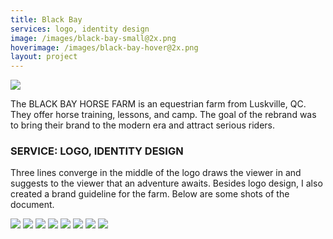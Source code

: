 ```yaml
---
title: Black Bay
services: logo, identity design
image: /images/black-bay-small@2x.png
hoverimage: /images/black-bay-hover@2x.png
layout: project
---
```


<img class="img-flex load-hidden" src="{{ site.baseurl }}/images/black-bay-logo.svg" />

The BLACK BAY HORSE FARM is an equestrian farm from Luskville, QC. They
offer horse training, lessons, and camp. The goal of the rebrand was to
bring their brand to the modern era and attract serious riders.

<h3 class="pad-t pad-b">SERVICE: LOGO, IDENTITY DESIGN</h3>

Three lines converge in the middle of the logo draws the viewer in and suggests to the viewer that an adventure awaits. Besides logo design, I also created a brand guideline for the farm. Below are some shots of the document.

<img class="img-flex load-hidden drop-shadow push" src="{{ site.baseurl }}/images/black-bay-manual-1.png" />
<img class="img-flex load-hidden drop-shadow push" src="{{ site.baseurl }}/images/black-bay-manual-2.png" />
<img class="img-flex load-hidden drop-shadow push" src="{{ site.baseurl }}/images/black-bay-manual-3.png" />
<img class="img-flex load-hidden drop-shadow push" src="{{ site.baseurl }}/images/black-bay-manual-4.png" />
<img class="img-flex load-hidden drop-shadow push" src="{{ site.baseurl }}/images/black-bay-manual-5.png" />
<img class="img-flex load-hidden drop-shadow push" src="{{ site.baseurl }}/images/black-bay-manual-6.png" />
<img class="img-flex load-hidden drop-shadow push" src="{{ site.baseurl }}/images/black-bay-manual-7.png" />
<img class="img-flex load-hidden drop-shadow push" src="{{ site.baseurl }}/images/black-bay-manual-8.png" />
